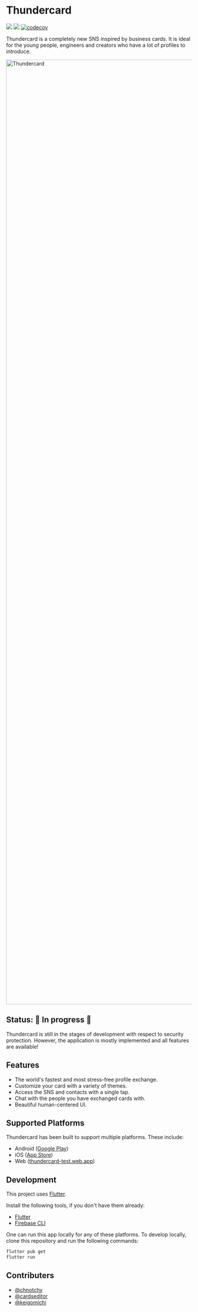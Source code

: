 # Thundercard

![](https://badgen.net/github/checks/Dev-roll/thundercard/main)
![](https://badgen.net/github/release/Dev-roll/thundercard)
[![codecov](https://codecov.io/gh/Dev-roll/thundercard/branch/main/graph/badge.svg?token=03RW9TGA12)](https://codecov.io/gh/Dev-roll/thundercard)

Thundercard is a completely new SNS inspired by business cards. It is ideal for the young people, engineers and creators who have a lot of profiles to introduce.

<a href="https://thundercard.gajeroll.com" target="_blank" rel="noreferrer">
  <img width="2560" alt="Thundercard" src="https://user-images.githubusercontent.com/79978827/202828236-809fb30e-9d46-46aa-87da-18882e1f35b1.png">
</a>

## Status: 🚧 In progress 🚧

Thundercard is still in the stages of development with respect to security protection. However, the application is mostly implemented and all features are available!

## Features

- The world's fastest and most stress-free profile exchange.
- Customize your card with a variety of themes.
- Access the SNS and contacts with a single tap.
- Chat with the people you have exchanged cards with.
- Beautiful human-centered UI.

## Supported Platforms

Thundercard has been built to support multiple platforms. These include:

- Android ([Google Play](https://play.google.com/store/apps/details?id=app.web.thundercard))
- iOS ([App Store](https://apps.apple.com/us/app/thundercard/id6444392874))
- Web ([thundercard-test.web.app](https://thundercard-test.web.app))

## Development

This project uses [Flutter](https://flutter.dev).

Install the following tools, if you don't have them already:

- [Flutter](https://flutter.dev/docs/get-started/install)
- [Firebase CLI](https://firebase.google.com/docs/cli#install_the_firebase_cli)

One can run this app locally for any of these platforms.
To develop locally, clone this repository and run the following commands:

```bash
flutter pub get
flutter run
```

## Contributers

- [@chnotchy](https://github.com/chnotchy)
- [@cardseditor](https://github.com/cardseditor)
- [@keigomichi](https://github.com/keigomichi)
